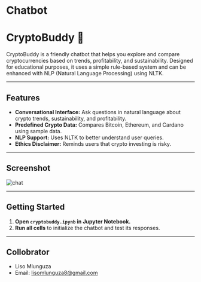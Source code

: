 # Chatbot
# CryptoBuddy 🤖

CryptoBuddy is a friendly chatbot that helps you explore and compare cryptocurrencies based on trends, profitability, and sustainability. Designed for educational purposes, it uses a simple rule-based system and can be enhanced with NLP (Natural Language Processing) using NLTK.

---

## Features

- **Conversational Interface:** Ask questions in natural language about crypto trends, sustainability, and profitability.
- **Predefined Crypto Data:** Compares Bitcoin, Ethereum, and Cardano using sample data.
- **NLP Support:** Uses NLTK to better understand user queries.
- **Ethics Disclaimer:** Reminds users that crypto investing is risky.

---

## Screenshot

![chat](https://github.com/user-attachments/assets/18854056-0b11-40b2-9dd1-32c744f95faf)


---

## Getting Started

1. **Open `cryptobuddy.ipynb` in Jupyter Notebook.**
2. **Run all cells** to initialize the chatbot and test its responses.

---

## Collobrator
- Liso Mlunguza
- Email: lisomlunguza8@gmail.com
